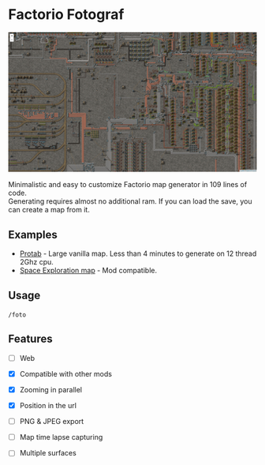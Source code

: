 # Factorio Fotograf

[![demo image](./demo.png)](https://randacek.dev/m/f/protab/)

Minimalistic and easy to customize Factorio map generator in 109 lines of code.  
Generating requires almost no additional ram. If you can load the save, you can create a map from it.  

## Examples
- [Protab](https://randacek.dev/m/f/protab/) - Large vanilla map. Less than 4 minutes to generate on 12 thread 2Ghz cpu.
- [Space Exploration map](https://randacek.dev/m/f/se/) - Mod compatible.

## Usage
`/foto`  

## Features
- [ ] Web
- [x] Compatible with other mods
- [x] Zooming in parallel
- [x] Position in the url
- [ ] PNG & JPEG export
- [ ] Map time lapse capturing
- [ ] Multiple surfaces

